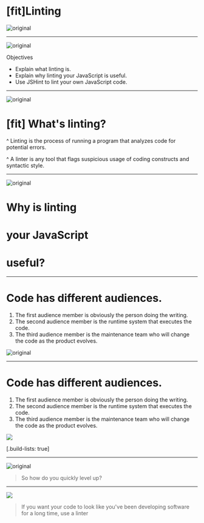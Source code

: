 # [fit]Linting

![original](img/sunrise.jpg)

---

![original](img/whiteboard.png)

Objectives

- Explain what linting is.
- Explain why linting your JavaScript is useful.
- Use JSHint to lint your own JavaScript code.

---

![original](img/asking.jpg)

# [fit] What's linting?

^ Linting is the process of running a program that analyzes code for potential errors. 

^ A linter is any tool that flags suspicious usage of coding constructs and syntactic style.

---

![original](img/why.png)

# Why is linting

# your JavaScript 

# useful?

---

# Code has different audiences.

1. The first audience member is obviously the person doing the writing.
2. The second audience member is the runtime system that executes the code.
3. The third audience member is the maintenance team who will change the code as the product evolves.

![original](img/audience.jpg)

---

# Code has different audiences.

1. The first audience member is obviously the person doing the writing.
2. The second audience member is the runtime system that executes the code.
3. The third audience member is the maintenance team who will change the code as the product evolves.

![](img/audience.jpg)

[.build-lists: true]

---

![original](img/stairway.jpg)

> So how do you quickly level up? 

---

![](img/programmer.jpg)

>  If you want your code to look like you've been developing software for a long time, use a linter